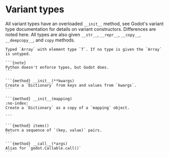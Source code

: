 # Variant types

All variant types have an overloaded `__init__` method, see Godot's variant type documentation for details on variant constructors. Differences are noted here. All types are also given `__str__`, `__repr__`, `__copy__`, `__deepcopy__`, and `copy` methods.


````{class} Array[T]
Typed `Array` with element type `T`. If no type is given the `Array` is untyped.

```{note}
Python doesn't enforce types, but Godot does.
```
````


````{class} Dictionary
```{method} __init__(**kwargs)
Create a `Dictionary` from keys and values from `kwargs`.
```

```{method} __init__(mapping)
:no-index:
Create a `Dictionary` as a copy of a `mapping` object.

```

```{method} items()
Return a sequence of `(key, value)` pairs.
```
````



````{class} Callable
```{method} __call__(*args)
Alias for `godot.Callable.call()`
```
````
